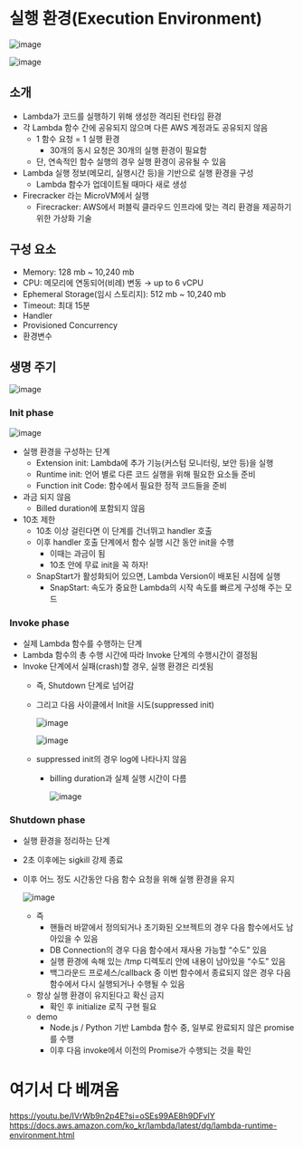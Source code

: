 # 실행 환경(Execution Environment)

![image](https://github.com/cloud-club/AWSLambdaInAction-2023/assets/76844285/eb2ef24a-6d82-4aeb-9160-e9d61af3226a)

![image](https://github.com/cloud-club/AWSLambdaInAction-2023/assets/76844285/ec6bdd83-7cef-4af5-8b1e-7392720a5c28)
## 소개

- Lambda가 코드를 실행하기 위해 생성한 격리된 런타임 환경
- 각 Lambda 함수 간에 공유되지 않으며 다른 AWS 계정과도 공유되지 않음
    - 1 함수 요청 = 1 실행 환경
        - 30개의 동시 요청은 30개의 실행 환경이 필요함
    - 단, 연속적인 함수 실행의 경우 실행 환경이 공유될 수 있음
- Lambda 실행 정보(메모리, 실행시간 등)을 기반으로 실행 환경을 구성
    - Lambda 함수가 업데이트될 때마다 새로 생성
- Firecracker 라는 MicroVM에서 실행
    - Firecracker: AWS에서 퍼블릭 클라우드 인프라에 맞는 격리 환경을 제공하기 위한 가상화 기술

## 구성 요소

- Memory: 128 mb ~ 10,240 mb
- CPU: 메모리에 연동되어(비례) 변동 → up to 6 vCPU
- Ephemeral Storage(임시 스토리지): 512 mb ~ 10,240 mb
- Timeout: 최대 15분
- Handler
- Provisioned Concurrency
- 환경변수

## 생명 주기

![image](https://github.com/cloud-club/AWSLambdaInAction-2023/assets/76844285/b949e9c4-9655-4018-93a0-b5321b32d924)

### Init phase

![image](https://github.com/cloud-club/AWSLambdaInAction-2023/assets/76844285/314ce98c-6485-4e3d-930f-4048f1573319)

- 실행 환경을 구성하는 단계
    - Extension init: Lambda에 추가 기능(커스텀 모니터링, 보안 등)을 실행
    - Runtime init: 언어 별로 다른 코드 실행을 위해 필요한 요소들 준비
    - Function init Code: 함수에서 필요한 정적 코드들을 준비
- 과금 되지 않음
    - Billed duration에 포함되지 않음
- 10초 제한
    - 10초 이상 걸린다면 이 단계를 건너뛰고 handler 호출
    - 이후 handler 호출 단계에서 함수 실행 시간 동안 init을 수행
        - 이때는 과금이 됨
        - 10초 안에 무료 init을 꼭 하자!
    - SnapStart가 활성화되어 있으면, Lambda Version이 배포된 시점에 실행
        - SnapStart: 속도가 중요한 Lambda의 시작 속도를 빠르게 구성해 주는 모드

### Invoke phase

- 실제 Lambda 함수를 수행하는 단계
- Lambda 함수의 총 수행 시간에 따라 Invoke 단계의 수행시간이 결정됨
- Invoke 단계에서 실패(crash)할 경우, 실행 환경은 리셋됨
    - 즉, Shutdown 단계로 넘어감
    - 그리고 다음 사이클에서 Init을 시도(suppressed init)
        
        ![image](https://github.com/cloud-club/AWSLambdaInAction-2023/assets/76844285/e2c34020-3bc3-4eb7-b802-b24c50947fec)
        
        ![image](https://github.com/cloud-club/AWSLambdaInAction-2023/assets/76844285/af70c6ce-815d-4211-915b-c2351632c21e)
        
    - suppressed init의 경우 log에 나타나지 않음
        - billing duration과 실제 실행 시간이 다름
            
            ![image](https://github.com/cloud-club/AWSLambdaInAction-2023/assets/76844285/1502214c-16ee-4f76-b9bf-1b7b37062d66)
            

### Shutdown phase

- 실행 환경을 정리하는 단계
- 2초 이후에는 sigkill 강제 종료
- 이후 어느 정도 시간동안 다음 함수 요청을 위해 실행 환경을 유지
    
    ![image](https://github.com/cloud-club/AWSLambdaInAction-2023/assets/76844285/b5bc14da-ad28-46f7-9eef-f74ef1a0c903)
    
    - 즉
        - 핸들러 바깥에서 정의되거나 초기화된 오브젝트의 경우 다음 함수에서도 남아있을 수 있음
        - DB Connection의 경우 다음 함수에서 재사용 가능할 “수도” 있음
        - 실행 환경에 속해 있는 /tmp 디렉토리 안에 내용이 남아있을 “수도” 있음
        - 백그라운드 프로세스/callback 중 이번 함수에서 종료되지 않은 경우 다음 함수에서 다시 실행되거나 수행될 수 있음
    - 항상 실행 환경이 유지된다고 확신 금지
        - 확인 후 initialize 로직 구현 필요
    - demo
        - Node.js / Python 기반 Lambda 함수 중, 일부로 완료되지 않은 promise를 수행
        - 이후 다음 invoke에서 이전의 Promise가 수행되는 것을 확인

# 여기서 다 베껴옴

https://youtu.be/IVrWb9n2p4E?si=oSEs99AE8h9DFvIY
https://docs.aws.amazon.com/ko_kr/lambda/latest/dg/lambda-runtime-environment.html
